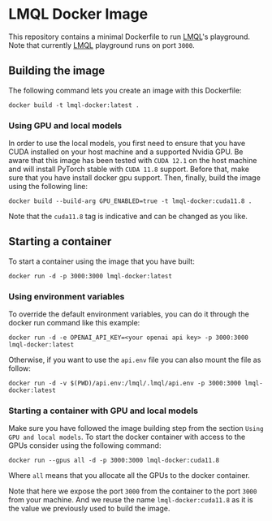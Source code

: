 # LMQL Docker Image
This repository contains a minimal Dockerfile to run [LMQL](https://github.com/eth-sri/lmql)'s playground. Note that currently [LMQL](https://github.com/eth-sri/lmql) playground runs on port `3000`.

## Building the image
The following command lets you create an image with this Dockerfile:
```
docker build -t lmql-docker:latest .
```
### Using GPU and local models
In order to use the local models, you first need to ensure that you have CUDA installed on your host machine and a supported Nvidia GPU. 
Be aware that this image has been tested with `CUDA 12.1` on the host machine and will install PyTorch stable with `CUDA 11.8` support. Before that, make sure 
that you have install docker gpu support. Then, finally, build the image using the following line:
```
docker build --build-arg GPU_ENABLED=true -t lmql-docker:cuda11.8 .
```
Note that the `cuda11.8` tag is indicative and can be changed as you like.
## Starting a container
To start a container using the image that you have built:
```
docker run -d -p 3000:3000 lmql-docker:latest
```
### Using environment variables
To override the default environment variables, you can do it through the docker run command like this example:
```
docker run -d -e OPENAI_API_KEY=<your openai api key> -p 3000:3000 lmql-docker:latest
```
Otherwise, if you want to use the `api.env` file you can also mount the file as follow:
```
docker run -d -v $(PWD)/api.env:/lmql/.lmql/api.env -p 3000:3000 lmql-docker:latest
```
### Starting a container with GPU and local models
Make sure you have followed the image building step from the section `Using GPU and local models`. 
To start the docker container with access to the GPUs consider using the following command:
```
docker run --gpus all -d -p 3000:3000 lmql-docker:cuda11.8
```
Where `all` means that you allocate all the GPUs to the docker container.

Note that here we expose the port `3000` from the container to the port `3000` from your machine. And we reuse the name `lmql-docker:cuda11.8`
as it is the value we previously used to build the image.